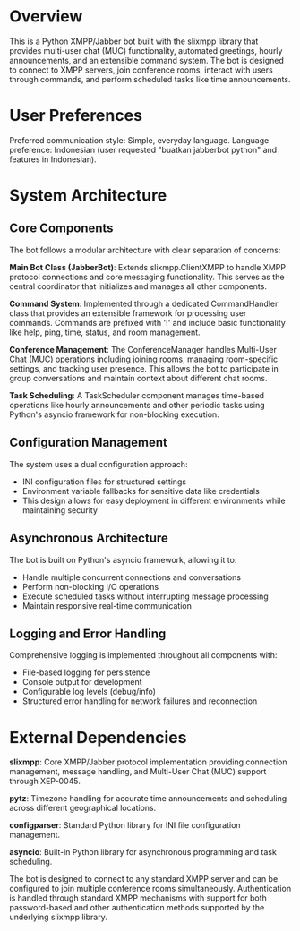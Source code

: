 # Overview

This is a Python XMPP/Jabber bot built with the slixmpp library that provides multi-user chat (MUC) functionality, automated greetings, hourly announcements, and an extensible command system. The bot is designed to connect to XMPP servers, join conference rooms, interact with users through commands, and perform scheduled tasks like time announcements.

# User Preferences

Preferred communication style: Simple, everyday language.
Language preference: Indonesian (user requested "buatkan jabberbot python" and features in Indonesian).

# System Architecture

## Core Components

The bot follows a modular architecture with clear separation of concerns:

**Main Bot Class (JabberBot)**: Extends slixmpp.ClientXMPP to handle XMPP protocol connections and core messaging functionality. This serves as the central coordinator that initializes and manages all other components.

**Command System**: Implemented through a dedicated CommandHandler class that provides an extensible framework for processing user commands. Commands are prefixed with '!' and include basic functionality like help, ping, time, status, and room management.

**Conference Management**: The ConferenceManager handles Multi-User Chat (MUC) operations including joining rooms, managing room-specific settings, and tracking user presence. This allows the bot to participate in group conversations and maintain context about different chat rooms.

**Task Scheduling**: A TaskScheduler component manages time-based operations like hourly announcements and other periodic tasks using Python's asyncio framework for non-blocking execution.

## Configuration Management

The system uses a dual configuration approach:
- INI configuration files for structured settings
- Environment variable fallbacks for sensitive data like credentials
- This design allows for easy deployment in different environments while maintaining security

## Asynchronous Architecture

The bot is built on Python's asyncio framework, allowing it to:
- Handle multiple concurrent connections and conversations
- Perform non-blocking I/O operations
- Execute scheduled tasks without interrupting message processing
- Maintain responsive real-time communication

## Logging and Error Handling

Comprehensive logging is implemented throughout all components with:
- File-based logging for persistence
- Console output for development
- Configurable log levels (debug/info)
- Structured error handling for network failures and reconnection

# External Dependencies

**slixmpp**: Core XMPP/Jabber protocol implementation providing connection management, message handling, and Multi-User Chat (MUC) support through XEP-0045.

**pytz**: Timezone handling for accurate time announcements and scheduling across different geographical locations.

**configparser**: Standard Python library for INI file configuration management.

**asyncio**: Built-in Python library for asynchronous programming and task scheduling.

The bot is designed to connect to any standard XMPP server and can be configured to join multiple conference rooms simultaneously. Authentication is handled through standard XMPP mechanisms with support for both password-based and other authentication methods supported by the underlying slixmpp library.